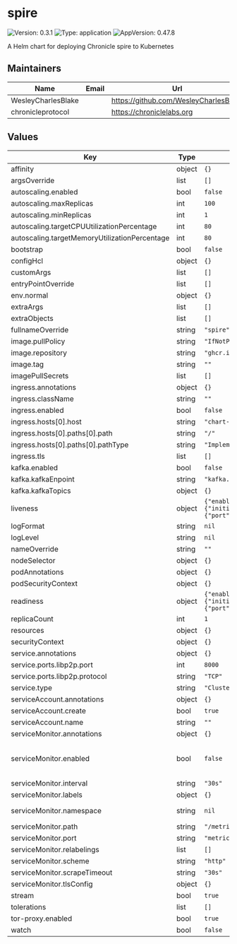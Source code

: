 # spire

![Version: 0.3.1](https://img.shields.io/badge/Version-0.3.1-informational?style=flat-square) ![Type: application](https://img.shields.io/badge/Type-application-informational?style=flat-square) ![AppVersion: 0.47.8](https://img.shields.io/badge/AppVersion-0.47.8-informational?style=flat-square)

A Helm chart for deploying Chronicle spire to  Kubernetes

## Maintainers

| Name | Email | Url |
| ---- | ------ | --- |
| WesleyCharlesBlake |  | <https://github.com/WesleyCharlesBlake> |
| chronicleprotocol |  | <https://chroniclelabs.org> |

## Values

| Key | Type | Default | Description |
|-----|------|---------|-------------|
| affinity | object | `{}` |  |
| argsOverride | list | `[]` |  |
| autoscaling.enabled | bool | `false` |  |
| autoscaling.maxReplicas | int | `100` |  |
| autoscaling.minReplicas | int | `1` |  |
| autoscaling.targetCPUUtilizationPercentage | int | `80` |  |
| autoscaling.targetMemoryUtilizationPercentage | int | `80` |  |
| bootstrap | bool | `false` |  |
| configHcl | object | `{}` |  |
| customArgs | list | `[]` |  |
| entryPointOverride | list | `[]` |  |
| env.normal | object | `{}` |  |
| extraArgs | list | `[]` |  |
| extraObjects | list | `[]` | Extra K8s manifests to deploy |
| fullnameOverride | string | `"spire"` |  |
| image.pullPolicy | string | `"IfNotPresent"` |  |
| image.repository | string | `"ghcr.io/chronicleprotocol/spire"` |  |
| image.tag | string | `""` |  |
| imagePullSecrets | list | `[]` |  |
| ingress.annotations | object | `{}` |  |
| ingress.className | string | `""` |  |
| ingress.enabled | bool | `false` |  |
| ingress.hosts[0].host | string | `"chart-example.local"` |  |
| ingress.hosts[0].paths[0].path | string | `"/"` |  |
| ingress.hosts[0].paths[0].pathType | string | `"ImplementationSpecific"` |  |
| ingress.tls | list | `[]` |  |
| kafka.enabled | bool | `false` |  |
| kafka.kafkaEnpoint | string | `"kafka.default.svc.cluster.local:9092"` |  |
| kafka.kafkaTopics | object | `{}` |  |
| liveness | object | `{"enabled":true,"livenessProbe":{"initialDelaySeconds":10,"periodSeconds":10,"tcpSocket":{"port":"libp2p"}}}` | Liveness probe |
| logFormat | string | `nil` |  |
| logLevel | string | `nil` |  |
| nameOverride | string | `""` |  |
| nodeSelector | object | `{}` |  |
| podAnnotations | object | `{}` |  |
| podSecurityContext | object | `{}` |  |
| readiness | object | `{"enabled":true,"readinessProbe":{"initialDelaySeconds":10,"periodSeconds":10,"tcpSocket":{"port":"libp2p"}}}` | Readiness probe |
| replicaCount | int | `1` |  |
| resources | object | `{}` |  |
| securityContext | object | `{}` |  |
| service.annotations | object | `{}` |  |
| service.ports.libp2p.port | int | `8000` |  |
| service.ports.libp2p.protocol | string | `"TCP"` |  |
| service.type | string | `"ClusterIP"` |  |
| serviceAccount.annotations | object | `{}` |  |
| serviceAccount.create | bool | `true` |  |
| serviceAccount.name | string | `""` |  |
| serviceMonitor.annotations | object | `{}` | Additional ServiceMonitor annotations |
| serviceMonitor.enabled | bool | `false` | If true, a ServiceMonitor CRD is created for a prometheus operator https://github.com/coreos/prometheus-operator |
| serviceMonitor.interval | string | `"30s"` | ServiceMonitor scrape interval |
| serviceMonitor.labels | object | `{}` | Additional ServiceMonitor labels |
| serviceMonitor.namespace | string | `nil` | Alternative namespace for ServiceMonitor |
| serviceMonitor.path | string | `"/metrics"` | Path to scrape |
| serviceMonitor.port | string | `"metrics"` | port to scrape |
| serviceMonitor.relabelings | list | `[]` | ServiceMonitor relabelings |
| serviceMonitor.scheme | string | `"http"` | ServiceMonitor scheme |
| serviceMonitor.scrapeTimeout | string | `"30s"` | ServiceMonitor scrape timeout |
| serviceMonitor.tlsConfig | object | `{}` | ServiceMonitor TLS configuration |
| stream | bool | `true` |  |
| tolerations | list | `[]` |  |
| tor-proxy.enabled | bool | `true` |  |
| watch | bool | `false` |  |

